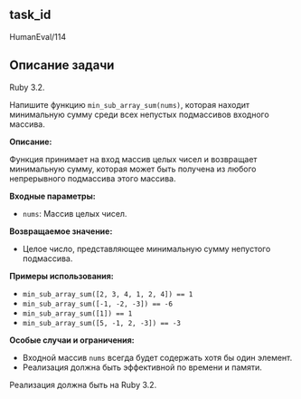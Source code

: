 ## task_id
HumanEval/114

## Описание задачи
Ruby 3.2.

Напишите функцию `min_sub_array_sum(nums)`, которая находит минимальную сумму среди всех непустых подмассивов входного массива.

**Описание:**

Функция принимает на вход массив целых чисел и возвращает минимальную сумму, которая может быть получена из любого непрерывного подмассива этого массива.

**Входные параметры:**

* `nums`: Массив целых чисел.

**Возвращаемое значение:**

* Целое число, представляющее минимальную сумму непустого подмассива.

**Примеры использования:**

* `min_sub_array_sum([2, 3, 4, 1, 2, 4]) == 1`
* `min_sub_array_sum([-1, -2, -3]) == -6`
* `min_sub_array_sum([1]) == 1`
* `min_sub_array_sum([5, -1, 2, -3]) == -3`


**Особые случаи и ограничения:**

* Входной массив `nums` всегда будет содержать хотя бы один элемент.
* Реализация должна быть эффективной по времени и памяти.


Реализация должна быть на Ruby 3.2.

